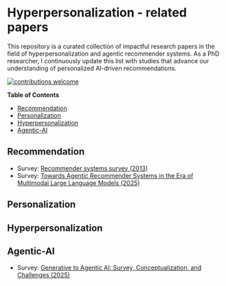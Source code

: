# Hyperpersonalization - related papers

This repository is a curated collection of impactful research papers in the field of hyperpersonalization and agentic recommender systems. As a PhD researcher, I continuously update this list with studies that advance our understanding of personalized AI-driven recommendations.

[![contributions welcome](https://img.shields.io/badge/contributions-welcome-brightgreen.svg?style=flat)](./Contributing.md)

**Table of Contents**

- [Recommendation](#recommendation)
- [Personalization](#personalization)
- [Hyperpersonalization](#hyperpersonalization)
- [Agentic-AI](#agentic-ai)

## Recommendation
- Survey: [Recommender systems survey (2013)](http://irntez.ir/wp-content/uploads/2016/12/sciencedirec.pdf)
- Survey: [Towards Agentic Recommender Systems in the Era of Multimodal
Large Language Models (2025)](https://arxiv.org/pdf/2503.16734)
 
## Personalization

## Hyperpersonalization

## Agentic-AI
- Survey: [Generative to Agentic AI: Survey, Conceptualization, and Challenges (2025)](https://arxiv.org/pdf/2504.18875)
